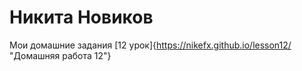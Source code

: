 # Никита Новиков
Мои домашние задания
[12 урок]{https://nikefx.github.io/lesson12/ "Домашняя работа 12"}
